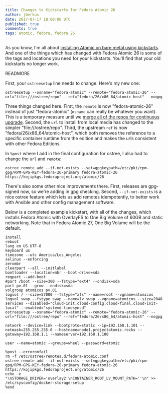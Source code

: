 ```yaml
---
title: Changes to Kickstarts for Fedora Atomic 26
author: jberkus
date: 2017-07-17 18:00:00 UTC
published: true
comments: true
tags: atomic, fedora, fedora 26
---
```


As you know, I'm all about [installing Atomic on bare metal using kickstarts](blog/2016/10/install-with-kickstart/).  And one of the things which has changed with Fedora Atomic 26 is some of the tags and locations you need for your kickstarts.  You'll find that your old kickstarts no longer work.

READMORE

First, your `ostreesetup` line needs to change. Here's my new one:

```
ostreesetup --osname="fedora-atomic" --remote="fedora-atomic-26" --url="file:///ostree/repo" --ref="fedora/26/x86_64/atomic-host" --nogpg
```

Three things changed here.  First, the `remote` is now &quot;fedora-atomic-26&quot; instead of just &quot;fedora-atomic&quot; (`osname` can really be whatever you want). This is a temporary measure until we [merge all of the repos for continuous upgrade](https://fedoramagazine.org/upcoming-fedora-atomic-lifecycle-changes/).  Second, the `url` to install from local media has changed to the simpler &quot;file:///ostree/repo&quot;.  Third, the upstream `ref` is now &quot;fedora/26/x86_64/atomic-host&quot;, which both removes the reference to a specific container runtime from the edition and makes the urls consistent with other Fedora Editions.

In `%post` where I add in the final configuration for ostree, I also had to change the `url` and `remote`:

```
ostree remote add --if-not-exists --set=gpgkeypath=/etc/pki/rpm-gpg/RPM-GPG-KEY-fedora-26-primary fedora-atomic-26 https://kojipkgs.fedoraproject.org/atomic/26
```

There's also some other nice improvements there. First, releases are gpg-signed now, so we're adding in gpg checking.  Second, `--if-not-exists` is a nice ostree feature which lets us add remotes idempotently, to better work with Ansible and other config management software.

Below is a completed example kickstart, with all of the changes, which installs Fedora Atomic with OverlayFS to One Big Volume of 60GB and static networking.  Note that in Fedora Atomic 27, One Big Volume will be the default.

```
install
reboot
lang en_US.UTF-8
keyboard us
timezone --utc America/Los_Angeles
selinux --enforcing
zerombr
clearpart --all --initlabel
bootloader --location=mbr --boot-drive=sda
reqpart --add-boot
#part /boot --size=300 --fstype="ext4" --ondisk=sda
part pv.01 --grow --ondisk=sda
volgroup atomicos pv.01
logvol / --size=57000 --fstype="xfs" --name=root --vgname=atomicos
logvol swap --fstype swap --name=lv_swap --vgname=atomicos --size=2048
services --disabled="cloud-init,cloud-config,cloud-final,cloud-init-local" --enabled="systemd-timesyncd"
ostreesetup --osname="fedora-atomic" --remote="fedora-atomic-26" --url="file:///ostree/repo" --ref="fedora/26/x86_64/atomic-host" --nogpg

network --device=link --bootproto=static --ip=192.168.1.101 --netmask=255.255.255.0 --hostname=node1.projectatomic.rocks --gateway=192.168.1.1 --nameserver=192.168.1.100

user --name=atomic --groups=wheel --password=atomic

%post --erroronfail
rm -f /etc/ostree/remotes.d/fedora-atomic.conf
ostree remote add --if-not-exists --set=gpgkeypath=/etc/pki/rpm-gpg/RPM-GPG-KEY-fedora-26-primary fedora-atomic-26 https://kojipkgs.fedoraproject.org/atomic/26
echo -e "\nSTORAGE_DRIVER='overlay2'\nCONTAINER_ROOT_LV_MOUNT_PATH=''\n" >> /etc/sysconfig/docker-storage-setup
%end
```
